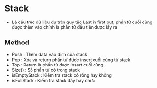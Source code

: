 # Stack
- Là cấu trúc dữ liệu dự trên quy tăc Last in first out, phần tử cuối cùng được thêm vào chính là phần tử đầu tiên được lấy ra
## Method
- Push : Thêm data vào đỉnh của stack
- Pop : Xóa và return phần tử được insert cuối cùng từ stack
- Top : Return là phần tử được insert cuối cùng
- Size() : Số phần tử có trong stack
- isEmptyStack : Kiểm tra stack có rỗng hay không
- isFullStack : Kiểm tra stack đầy hay chưa